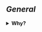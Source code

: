## *General*

<details><summary><b>Why?</b></summary><p><p>

In the late 90s early 2000s, I was creating web apps using XML and client-side transformation using MS-XSL and then XSLT for IE-only. It worked well, 
so why change it! JSON has overtaken popularity from XML, so this started as a proof-of-concept that things could be simpler than the 
Angular/React/Vue approaches.

In my view, libraries should do one small thing to help you on your way. They should not tell you how to organise your application. I've written frameworks 
before. It was a mistake.

</details>
